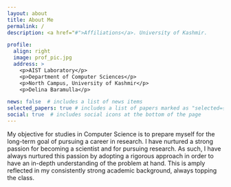 ```yaml
---
layout: about
title: About Me
permalink: /
description: <a href="#">Affiliations</a>. University of Kashmir.

profile:
  align: right
  image: prof_pic.jpg
  address: >
    <p>AIST Laboratory</p>
    <p>Department of Computer Sciences</p>
    <p>North Campus, University of Kashmir</p>
    <p>Delina Baramulla</p>

news: false  # includes a list of news items
selected_papers: true # includes a list of papers marked as "selected={true}"
social: true  # includes social icons at the bottom of the page
---
```


My objective for studies in Computer Science is to prepare myself for the long-term goal of pursuing a career in research. I have nurtured a strong passion for becoming a scientist and for pursuing research. As such, I have always nurtured this passion by adopting a rigorous approach in order to have an in-depth understanding of the problem at hand. This is amply reflected in my consistently strong academic background, always topping the class.